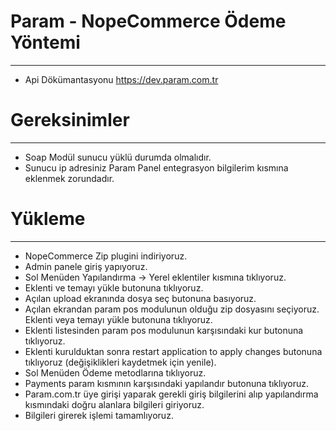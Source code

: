 # Param - NopeCommerce Ödeme Yöntemi
------------
* Api Dökümantasyonu https://dev.param.com.tr

# Gereksinimler
---------------
* Soap Modül sunucu yüklü durumda olmalıdır.
* Sunucu ip adresiniz Param Panel entegrasyon bilgilerim kısmına eklenmek zorundadır.

# Yükleme
---------------
* NopeCommerce Zip plugini indiriyoruz.
* Admin panele giriş yapıyoruz.
* Sol Menüden Yapılandırma -> Yerel eklentiler kısmına tıklıyoruz.
* Eklenti ve temayı yükle butonuna tıklıyoruz.
* Açılan upload ekranında dosya seç butonuna basıyoruz.
* Açılan ekrandan param pos modulunun olduğu zip dosyasını seçiyoruz. Eklenti veya temayı yükle
  butonuna tıklıyoruz.
* Eklenti listesinden param pos modulunun karşısındaki kur butonuna tıklıyoruz.
* Eklenti kurulduktan sonra restart application to apply changes butonuna tıklıyoruz (değişiklikleri
  kaydetmek için yenile).
* Sol Menüden Ödeme metodlarına tıklıyoruz.
* Payments param kısmının karşısındaki yapılandır butonuna tıklıyoruz.
* Param.com.tr üye girişi yaparak gerekli giriş bilgilerini alıp yapılandırma kısmındaki doğru alanlara
  bilgileri giriyoruz.
* Bilgileri girerek işlemi tamamlıyoruz.

